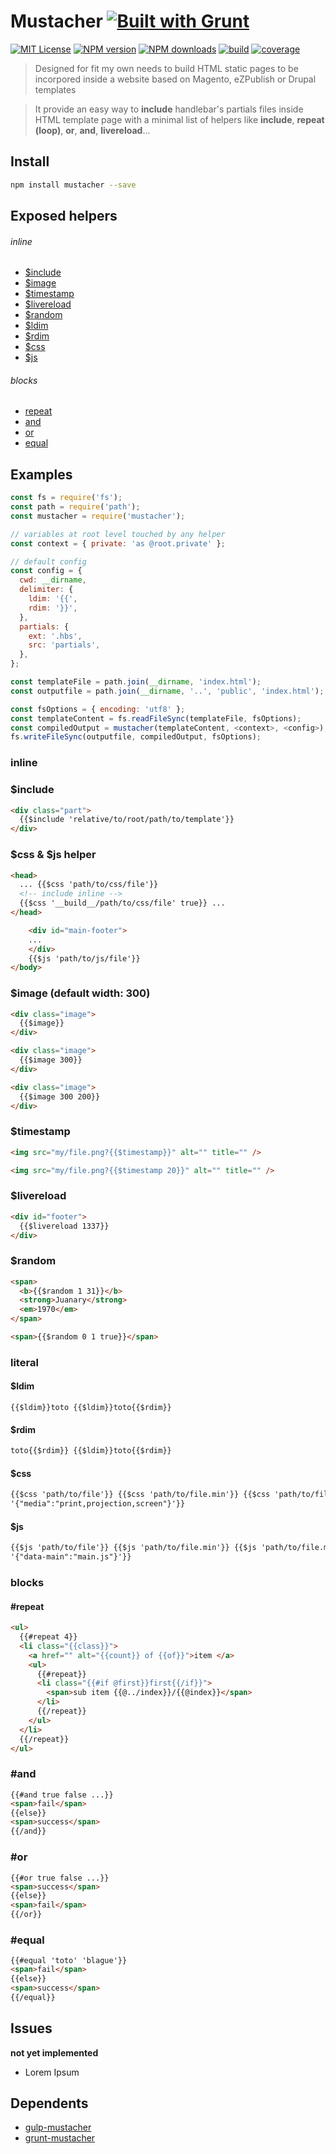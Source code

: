 <a name="description"></a>

# Mustacher [![Built with Grunt][grunt-img]](http://gruntjs.com/)

[![MIT License][license-img]][license-url] [![NPM version][npm-version-img]][npm-url] [![NPM downloads][npm-downloads-img]][npm-url] [![build][travis-img]][travis-url] [![coverage][coverall-img]][coverall-url]

> Designed for fit my own needs to build HTML static pages to be incorpored inside a website based on Magento, eZPublish or Drupal templates

> It provide an easy way to **include** handlebar's partials files inside HTML template page with a minimal list of helpers like **include**, **repeat (loop)**, **or**, **and**, **livereload**...

<a name="install"></a>

## Install

```bash
npm install mustacher --save
```

<a name="exposed-helpers"></a>

## Exposed helpers

###### inline

- [\$include](#include)
- [\$image](#image)
- [\$timestamp](#timestamp)
- [\$livereload](#livereload)
- [\$random](#random)
- [\$ldim](#literals)
- [\$rdim](#literals)
- [\$css](#imports)
- [\$js](#imports)

###### blocks

- [repeat](#repeat)
- [and](#and)
- [or](#or)
- [equal](#equal)

## Examples

```javascript
const fs = require('fs');
const path = require('path');
const mustacher = require('mustacher');

// variables at root level touched by any helper
const context = { private: 'as @root.private' };

// default config
const config = {
  cwd: __dirname,
  delimiter: {
    ldim: '{{',
    rdim: '}}',
  },
  partials: {
    ext: '.hbs',
    src: 'partials',
  },
};

const templateFile = path.join(__dirname, 'index.html');
const outputfile = path.join(__dirname, '..', 'public', 'index.html');

const fsOptions = { encoding: 'utf8' };
const templateContent = fs.readFileSync(templateFile, fsOptions);
const compiledOutput = mustacher(templateContent, <context>, <config>);
fs.writeFileSync(outputfile, compiledOutput, fsOptions);
```

### inline

<a name="include"><a>

### \$include

```html
<div class="part">
  {{$include 'relative/to/root/path/to/template'}}
</div>
```

<a name="imports"><a>

### $css & $js helper

```html
<head>
  ... {{$css 'path/to/css/file'}}
  <!-- include inline -->
  {{$css '__build__/path/to/css/file' true}} ...
</head>
```

```html
    <div id="main-footer">
    ...
    </div>
    {{$js 'path/to/js/file'}}
</body>
```

<a name="image"><a>

### \$image (default width: 300)

```html
<div class="image">
  {{$image}}
</div>
```

```html
<div class="image">
  {{$image 300}}
</div>
```

```html
<div class="image">
  {{$image 300 200}}
</div>
```

<a name="timestamp"><a>

### \$timestamp

```html
<img src="my/file.png?{{$timestamp}}" alt="" title="" />
```

```html
<img src="my/file.png?{{$timestamp 20}}" alt="" title="" />
```

<a name="livereload"><a>

### \$livereload

```html
<div id="footer">
  {{$livereload 1337}}
</div>
```

<a name="random"><a>

### \$random

```html
<span>
  <b>{{$random 1 31}}</b>
  <strong>Juanary</strong>
  <em>1970</em>
</span>
```

```html
<span>{{$random 0 1 true}}</span>
```

<a name="literals"><a>

### literal

#### \$ldim

```html
{{$ldim}}toto {{$ldim}}toto{{$rdim}}
```

#### \$rdim

```html
toto{{$rdim}} {{$ldim}}toto{{$rdim}}
```

#### \$css

```html
{{$css 'path/to/file'}} {{$css 'path/to/file.min'}} {{$css 'path/to/file.min'
'{"media":"print,projection,screen"}'}}
```

#### \$js

```html
{{$js 'path/to/file'}} {{$js 'path/to/file.min'}} {{$js 'path/to/file.min'
'{"data-main":"main.js"}'}}
```

### blocks

<a name="repeat"><a>

#### #repeat

```html
<ul>
  {{#repeat 4}}
  <li class="{{class}}">
    <a href="" alt="{{count}} of {{of}}">item </a>
    <ul>
      {{#repeat}}
      <li class="{{#if @first}}first{{/if}}">
        <span>sub item {{@../index}}/{{@index}}</span>
      </li>
      {{/repeat}}
    </ul>
  </li>
  {{/repeat}}
</ul>
```

<a name="and"><a>

### #and

```html
{{#and true false ...}}
<span>fail</span>
{{else}}
<span>success</span>
{{/and}}
```

<a name="or"><a>

### #or

```html
{{#or true false ...}}
<span>success</span>
{{else}}
<span>fail</span>
{{/or}}
```

<a name="equal"><a>

### #equal

```html
{{#equal 'toto' 'blague'}}
<span>fail</span>
{{else}}
<span>success</span>
{{/equal}}
```

<a name="issues"></a>

## Issues

**not yet implemented**

- Lorem Ipsum

<a name="dependents"></a>

## Dependents

- [gulp-mustacher](https://www.npmjs.com/package/gulp-mustacher)
- [grunt-mustacher](https://www.npmjs.com/package/grunt-mustacher)

[grunt-img]: https://cdn.gruntjs.com/builtwith.png
[license-img]: http://img.shields.io/badge/license-MIT-blue.svg?style=flat-square
[license-url]: LICENSE-MIT
[coverall-url]: https://coveralls.io/r/sixertoy/mustacher
[coverall-img]: https://img.shields.io/coveralls/sixertoy/mustacher.svg?style=flat-square
[travis-url]: https://travis-ci.org/sixertoy/mustacher
[travis-img]: http://img.shields.io/travis/sixertoy/mustacher.svg?style=flat-square
[npm-url]: https://npmjs.org/package/mustacher
[npm-version-img]: http://img.shields.io/npm/v/mustacher.svg?style=flat-square
[npm-downloads-img]: http://img.shields.io/npm/dm/mustacher.svg?style=flat-square
